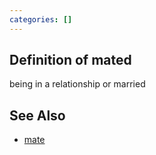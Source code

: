 ```yaml
---
categories: []
---
```


## Definition of mated

being in a relationship or married

## See Also

- [mate](./mate)
